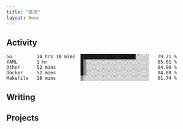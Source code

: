 ```yaml
---
title: "首页"
layout: Home
---
```


## Activity
<!--START_SECTION:waka-->
```text
Go         14 hrs 18 mins  ████████████████████░░░░░   79.71 % 
YAML       1 hr            █▒░░░░░░░░░░░░░░░░░░░░░░░   05.61 % 
Other      52 mins         █▒░░░░░░░░░░░░░░░░░░░░░░░   04.90 % 
Docker     52 mins         █▒░░░░░░░░░░░░░░░░░░░░░░░   04.88 % 
Makefile   18 mins         ▒░░░░░░░░░░░░░░░░░░░░░░░░   01.74 % 
```
<!--END_SECTION:waka-->

## Writing
<PindedPosts />

## Projects
<Projects />
